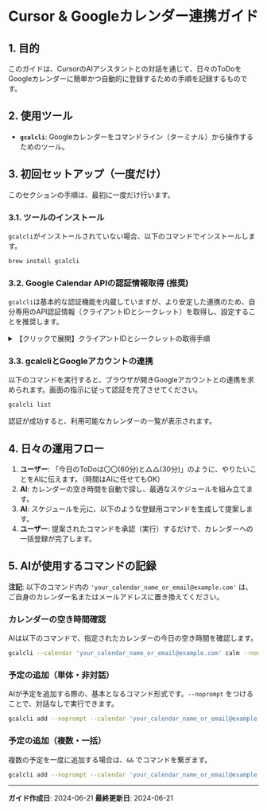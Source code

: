 #  Cursor & Googleカレンダー連携ガイド

## 1. 目的

このガイドは、CursorのAIアシスタントとの対話を通じて、日々のToDoをGoogleカレンダーに簡単かつ自動的に登録するための手順を記録するものです。

## 2. 使用ツール

- **`gcalcli`**: Googleカレンダーをコマンドライン（ターミナル）から操作するためのツール。

## 3. 初回セットアップ（一度だけ）

このセクションの手順は、最初に一度だけ行います。

### 3.1. ツールのインストール

`gcalcli`がインストールされていない場合、以下のコマンドでインストールします。

```sh
brew install gcalcli
```

### 3.2. Google Calendar APIの認証情報取得 (推奨)

`gcalcli`は基本的な認証機能を内蔵していますが、より安定した連携のため、自分専用のAPI認証情報（クライアントIDとシークレット）を取得し、設定することを推奨します。

<details>
<summary>【クリックで展開】クライアントIDとシークレットの取得手順</summary>

#### ステップ1: GCPプロジェクトの選択とAPIの有効化
1.  [Google Cloud Platform Console](https://console.cloud.google.com/) にアクセスします。
2.  新規プロジェクトを作成するか、既存のプロジェクトを選択します。
3.  左側ナビゲーションメニューから「**API とサービス**」 > 「**ライブラリ**」を選択します。
4.  「`Google Calendar API`」を検索し、**有効にする** をクリックします。

#### ステップ2: OAuth同意画面の設定
1.  左側ナビゲーションメニューから「**API とサービス**」 > 「**OAuth 同意画面**」を選択します。
2.  **ユーザーの種類**で「**外部**」を選択し、「作成」をクリックします。
3.  以下の必須項目を入力し、「保存して次へ」をクリックします。
    - **アプリ名**: `gcalcli-for-cursor` など、分かりやすい名前
    - **ユーザーサポートメール**: 自身のメールアドレス
    - **デベロッパーの連絡先情報**: 自身のメールアドレス
4.  **スコープの設定**: 何も追加せず、「保存して次へ」をクリックします。
5.  **テストユーザー**の画面で、「+ ADD USERS」をクリックし、Googleカレンダーを使用する自身のメールアドレスを追加します。「保存して次へ」をクリックします。

#### ステップ3: OAuthクライアントIDの作成
1.  左側ナビゲーションメニューから「**API とサービス**」 > 「**認証情報**」を選択します。
2.  「**+ 認証情報を作成**」をクリックし、「**OAuth クライアント ID**」を選択します。
3.  **アプリケーションの種類**で「**デスクトップアプリ**」を選択します。
4.  名前を入力（例: `gcalcli-desktop-client`）し、「作成」をクリックします。

#### ステップ4: 認証情報の確認と設定
1.  作成が完了すると、**クライアントID**と**クライアントシークレット**が表示されます。これを安全な場所にメモしてください。
2.  `gcalcli`は、初回実行時にこれらの情報を要求する場合があります。その際はターミナルに貼り付けて認証を進めてください。もし以前の認証情報が残っている場合は、`~/.gcalcli_oauth`ファイルを削除してから`gcalcli`を再実行すると、再度入力を求められます。

</details>

### 3.3. gcalcliとGoogleアカウントの連携

以下のコマンドを実行すると、ブラウザが開きGoogleアカウントとの連携を求められます。画面の指示に従って認証を完了させてください。

```sh
gcalcli list
```

認証が成功すると、利用可能なカレンダーの一覧が表示されます。

## 4. 日々の運用フロー

1.  **ユーザー**: 「今日のToDoは〇〇(60分)と△△(30分)」のように、やりたいことをAIに伝えます。（時間はAIに任せてもOK）
2.  **AI**: カレンダーの空き時間を自動で探し、最適なスケジュールを組み立てます。
3.  **AI**: スケジュールを元に、以下のような登録用コマンドを生成して提案します。
4.  **ユーザー**: 提案されたコマンドを承認（実行）するだけで、カレンダーへの一括登録が完了します。

## 5. AIが使用するコマンドの記録

**注記**: 以下のコマンド内の `'your_calendar_name_or_email@example.com'` は、ご自身のカレンダー名またはメールアドレスに置き換えてください。

### カレンダーの空き時間確認

AIは以下のコマンドで、指定されたカレンダーの今日の空き時間を確認します。

```sh
gcalcli --calendar 'your_calendar_name_or_email@example.com' calm --nostarted
```

### 予定の追加（単体・非対話）

AIが予定を追加する際の、基本となるコマンド形式です。`--noprompt` をつけることで、対話なしで実行できます。

```sh
gcalcli add --noprompt --calendar 'your_calendar_name_or_email@example.com' --title '【イベントのタイトル】' --when '【日時、例: today 10am】' --duration '【期間(分)】'
```

### 予定の追加（複数・一括）

複数の予定を一度に追加する場合は、`&&` でコマンドを繋ぎます。

```sh
gcalcli add --noprompt --calendar 'your_calendar_name_or_email@example.com' --title 'タスクA' --when 'today 10:00' --duration 90 && gcalcli add --noprompt --calendar 'your_calendar_name_or_email@example.com' --title 'タスクB' --when 'today 14:00' --duration 60
```
---
**ガイド作成日**: 2024-06-21
**最終更新日**: 2024-06-21 